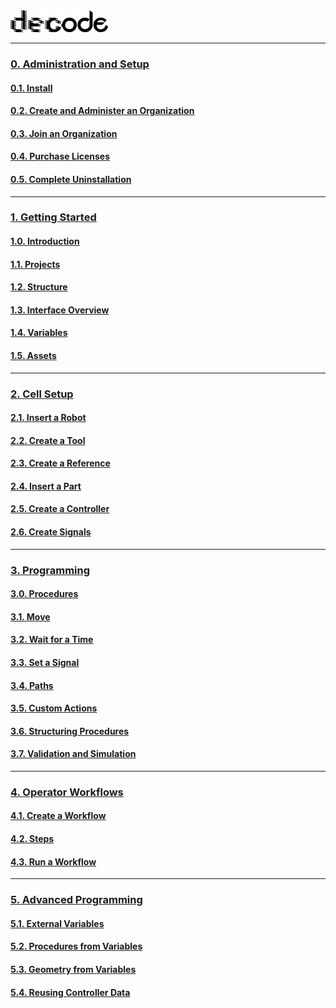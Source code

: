 <img class="logo" src="../assets/images/decode/logo.png" height="35">

---

### [0. Administration and Setup](../Overview/0-Administration-and-Setup/Contents.md#0-administration-and-setup)

#### [0.1. Install](../Overview/0-Administration-and-Setup/Contents.md#01-install)

#### [0.2. Create and Administer an Organization](../Overview/0-Administration-and-Setup/Contents.md#02-create-and-administer-an-organization)

#### [0.3. Join an Organization](../Overview/0-Administration-and-Setup/Contents.md#03-join-an-organization)

#### [0.4. Purchase Licenses](../Overview/0-Administration-and-Setup/Contents.md#04-purchase-licenses)

#### [0.5. Complete Uninstallation](../Overview/0-Administration-and-Setup/Contents.md#05-complete-uninstallation)

---

### [1. Getting Started](./1-Getting-Started/Contents.md#1-getting-started)

#### [1.0. Introduction](./1-Getting-Started/Contents.md#10-introduction)

#### [1.1. Projects](./1-Getting-Started/Contents.md#11-projects)

#### [1.2. Structure](./1-Getting-Started/Contents.md#12-structure)

#### [1.3. Interface Overview](./1-Getting-Started/Contents.md#13-interface-overview)

#### [1.4. Variables](./1-Getting-Started/Contents.md#14-variables)

#### [1.5. Assets](./1-Getting-Started/Contents.md#15-assets)

---

### [2. Cell Setup](./2-Cell/Contents.md#2-cell-setup)

#### [2.1. Insert a Robot](./2-Cell/Contents.md#21-insert-a-robot)

#### [2.2. Create a Tool](./2-Cell/Contents.md#22-create-a-tool)

#### [2.3. Create a Reference](./2-Cell/Contents.md#23-create-a-reference)

#### [2.4. Insert a Part](./2-Cell/Contents.md#24-insert-a-part)

#### [2.5. Create a Controller](./2-Cell/Contents.md#25-create-a-controller)

#### [2.6. Create Signals](./2-Cell/Contents.md#26-create-signals)

---

### [3. Programming](./3-Programming/Contents.md#3-programming)

#### [3.0. Procedures](./3-Programming/Contents.md#30-procedures)

#### [3.1. Move](./3-Programming/Contents.md#31-move)

#### [3.2. Wait for a Time](./3-Programming/Contents.md#32-wait-for-a-time)

#### [3.3. Set a Signal](./3-Programming/Contents.md#33-set-a-signal)

#### [3.4. Paths](./3-Programming/Contents.md#34-paths)

#### [3.5. Custom Actions](./3-Programming/Contents.md#35-custom-actions)

#### [3.6. Structuring Procedures](./3-Programming/Contents.md#36-structuring-procedures)

#### [3.7. Validation and Simulation](./3-Programming/Contents.md#37-validation-and-simulation)

---

### [4. Operator Workflows](./4-Workflows/Contents.md#4-operator-workflows)

#### [4.1. Create a Workflow](./4-Workflows/Contents.md#41-create-a-workflow)

#### [4.2. Steps](./4-Workflows/Contents.md#42-steps)

#### [4.3. Run a Workflow](./4-Workflows/Contents.md#43-run-a-workflow)

---

### [5. Advanced Programming](./5-Advanced-Programming/Contents.md#5-advanced-programming)

#### [5.1. External Variables](./5-Advanced-Programming/Contents.md#51-external-variables)

#### [5.2. Procedures from Variables](./5-Advanced-Programming/Contents.md#52-procedures-from-variables)

#### [5.3. Geometry from Variables](./5-Advanced-Programming/Contents.md#53-geometry-from-variables)

#### [5.4. Reusing Controller Data](./5-Advanced-Programming/Contents.md#54-resuing-controller-data)
